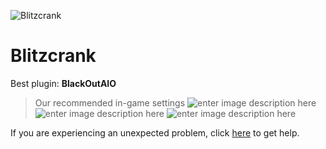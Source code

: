   ![Blitzcrank]()
# Blitzcrank

 Best plugin: **BlackOutAIO**
 


> Our recommended in-game settings
![enter image description here](https://cdn.discordapp.com/attachments/1002870371827068958/1024458637684506665/blitzcrank_1.PNG)
![enter image description here](https://cdn.discordapp.com/attachments/1002870371827068958/1024458638108135454/blitzcrank_2.PNG)
![enter image description here](https://cdn.discordapp.com/attachments/1002870371827068958/1024458638653399122/blitzcrank_3.PNG)

If you are experiencing an unexpected problem, click [here](https://github.com/y1n/BGX.Support/tree/main/%F0%9F%87%AC%F0%9F%87%A7%20English) to get help.

